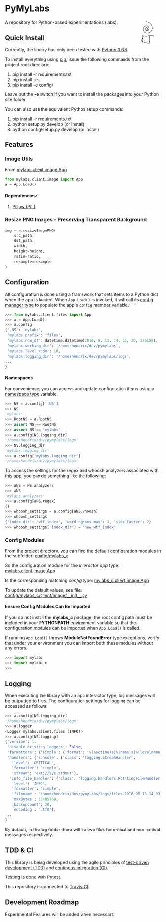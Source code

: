 # PyMyLabs
<img align="right" width=84 height=84 src="https://github.com/happyfaults/site-common/raw/master/images/logo128.png"/>A repository for Python-based experimentations (labs).


## Quick Install
Currently, the library has only been tested with [Python 3.6.6](https://www.python.org/downloads/release/python-366/).

To install everything using [pip](https://pypi.org/project/pip/), issue the following commands from the project root directory:

1. pip install -r requirements.txt
2. pip install -e .
3. pip install -e config/

Leave out the **-e** switch if you want to install the packages into your Python site folder.

You can also use the equivalent Python setup commands:

1. pip install -r requirements.txt
2. python setup.py develop (or install)
3. python config/setup.py develop (or install)

## Features

### Image Utils

From [mylabs.client.image.App](https://github.com/happyfaults/pymylabs/blob/master/src/mylabs/client/image/__init__.py)
```python
from mylabs.client.image import App
a = App.Load()
```
#### Dependencies:
1. [Pillow (PIL)](https://python-pillow.org/)

### Resize PNG Images - Preserving Transparent Background

```python
img = a.resizeImagePNG(
    src_path, 
    dst_path, 
    width,
    height=height,
    ratio=ratio,
    resample=resample
)
```

## Configuration
All configuration is done using a framework that sets items to a Python dict when the app is loaded. When `App.Load()` is invoked, it will call its [config manager type](https://github.com/happyfaults/pymylabs/blob/master/src/mylabs/lib/client/config.py) to populate the app's `config` member variable.
```python
>>> from mylabs.client.files import App
>>> a = App.Load()
>>> a.config
{'.NS': 'mylabs',
 'mylabs.prefix': 'files',
 'mylabs.now_dt': datetime.datetime(2018, 8, 13, 14, 33, 30, 175158),
 'mylabs.working_dir': '/home/hendrix/dev/pymylabs',
 'mylabs.level_code': 10,
 'mylabs.logging_dir': '/home/hendrix/dev/pymylabs/logs',
...
}
```
#### Namespaces
For convenience, you can access and update configuration items using a [namespace type](https://github.com/happyfaults/pymylabs/blob/master/src/mylabs/lib/lang/namespace.py) variable.
```python
>>> NS = a.config['.NS']
>>> NS
'mylabs'
>>> RootNS = a.RootNS
>>> assert NS == RootNS
>>> assert NS == 'mylabs'
>>> a.config[NS.logging_dir]
'/home/hendrix/dev/pymylabs/logs'
>>> NS.logging_dir
'mylabs.logging_dir'
>>> a.config['mylabs.logging_dir']
'/home/hendrix/dev/pymylabs/logs'
```
To access the settings for the regex and whoosh analyzers associated with this app, you can do something like the following:
```python
>>> aNS = NS.analyzers
>>> aNS
'mylabs.analyzers'
>>> a.config[aNS.regex]
{}
>>> whoosh_settings = a.config[aNS.whoosh]
>>> whoosh_settings
{'index_dir': 'wtf_index', 'word_ngrams_max': 3, 'slop_factor': 2}
>>> whoosh_settings['index_dir'] = 'new_wtf_index'
```
### Config Modules
From the project directory, you can find the default configuration modules in the subfolder: [config/mylabs_c](https://github.com/happyfaults/pymylabs/tree/master/config/mylabs_c)

So the configuration module for the *interactor app* type: [mylabs.client.image.App](https://github.com/happyfaults/pymylabs/blob/master/src/mylabs/client/image/__init__.py)

Is the corresponding matching *config* type: [mylabs_c.client.image.App](https://github.com/happyfaults/pymylabs/blob/master/config/mylabs_c/client/image/__init__.py)

To update the default values, see file: [config/mylabs_c/client/image/\_\_init\_\_.py](https://github.com/happyfaults/pymylabs/blob/master/config/mylabs_c/client/image/__init__.py)

#### Ensure Config Modules Can Be Imported
If you do not install the **mylabs_c** package, the root config path must be included in your **PYTHONPATH** environment variable so that the configuration modules can be imported when `App.Load()` is called.

If running `App.Load()` throws **ModuleNotFoundError** type exceptions, verify that under your environment you can import both these modules without any errors.
```python
>>> import mylabs
>>> import mylabs_c
>>> 
```

## Logging
When executing the library with an app interactor type, log messages will be outputted to files. The configuration settings for logging can be accessed as follows:
```python
>>> a.config[NS.logging_dir]
'/home/hendrix/dev/pymylabs/logs'
>>> a.logger
<Logger mylabs.client.files (INFO)>
>>> a.config[NS.logging]
{'version': 1,
 'disable_existing_loggers': False,
 'formatters': {'simple': {'format': '%(asctime)s|%(name)s|%(levelname)s: %(message)s'}},
 'handlers': {'console': {'class': 'logging.StreamHandler',
   'level': 'CRITICAL',
   'formatter': 'simple',
   'stream': 'ext://sys.stdout'},
  'info_file_handler': {'class': 'logging.handlers.RotatingFileHandler',
   'level': 'INFO',
   'formatter': 'simple',
   'filename': '/home/hendrix/dev/pymylabs/logs/files-2018_08_13_14_33_30-info.log',
   'maxBytes': 10485760,
   'backupCount': 20,
   'encoding': 'utf8'},
...
}
```
By default, in the log folder there will be two files for critical and non-critical messages respectively.
## TDD & CI

This library is being developed using the agile principles of [test-driven development (TDD)](http://agiledata.org/essays/tdd.html) and [continous integration (CI)](https://www.atlassian.com/continuous-delivery/ci-vs-ci-vs-cd).

Testing is done with [Pytest](https://docs.pytest.org/en/latest/). 

This repository is connected to [Travis-CI](https://travis-ci.org/happyfaults/pymylabs).

## Development Roadmap

Experimental Features will be added when necessart. 

